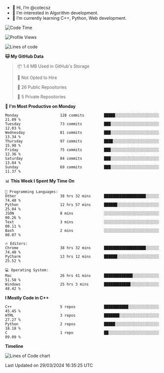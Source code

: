 - 👋 Hi, I’m @cotecsz
- 👀 I’m interested in Algorithm development.
- 🌱 I’m currently learning C++, Python, Web development.

<!---
cotecsz/cotecsz is a ✨ special ✨ repository because its `README.md` (this file) appears on your GitHub profile.
You can click the Preview link to take a look at your changes.
--->

<!--START_SECTION:waka-->
![Code Time](http://img.shields.io/badge/Code%20Time-755%20hrs%2012%20mins-blue)

![Profile Views](http://img.shields.io/badge/Profile%20Views-0-blue)

![Lines of code](https://img.shields.io/badge/From%20Hello%20World%20I%27ve%20Written-1.2%20million%20lines%20of%20code-blue)

**🐱 My GitHub Data** 

> 📦 1.4 MB Used in GitHub's Storage 
 > 
> 🚫 Not Opted to Hire
 > 
> 📜 26 Public Repositories 
 > 
> 🔑 5 Private Repositories 
 > 
📅 **I'm Most Productive on Monday** 

```text
Monday                   128 commits         █████░░░░░░░░░░░░░░░░░░░░   21.09 % 
Tuesday                  73 commits          ███░░░░░░░░░░░░░░░░░░░░░░   12.03 % 
Wednesday                81 commits          ███░░░░░░░░░░░░░░░░░░░░░░   13.34 % 
Thursday                 97 commits          ████░░░░░░░░░░░░░░░░░░░░░   15.98 % 
Friday                   75 commits          ███░░░░░░░░░░░░░░░░░░░░░░   12.36 % 
Saturday                 84 commits          ███░░░░░░░░░░░░░░░░░░░░░░   13.84 % 
Sunday                   69 commits          ███░░░░░░░░░░░░░░░░░░░░░░   11.37 % 
```


📊 **This Week I Spent My Time On** 

```text
💬 Programming Languages: 
Other                    38 hrs 32 mins      ███████████████████░░░░░░   74.48 % 
Python                   12 hrs 57 mins      ██████░░░░░░░░░░░░░░░░░░░   25.04 % 
JSON                     8 mins              ░░░░░░░░░░░░░░░░░░░░░░░░░   00.26 % 
Text                     3 mins              ░░░░░░░░░░░░░░░░░░░░░░░░░   00.11 % 
Bash                     2 mins              ░░░░░░░░░░░░░░░░░░░░░░░░░   00.07 % 

🔥 Editors: 
Chrome                   38 hrs 32 mins      ███████████████████░░░░░░   74.48 % 
PyCharm                  13 hrs 12 mins      ██████░░░░░░░░░░░░░░░░░░░   25.52 % 

💻 Operating System: 
Mac                      26 hrs 41 mins      █████████████░░░░░░░░░░░░   51.58 % 
Windows                  25 hrs 3 mins       ████████████░░░░░░░░░░░░░   48.42 % 
```

**I Mostly Code in C++** 

```text
C++                      5 repos             ███████████░░░░░░░░░░░░░░   45.45 % 
HTML                     3 repos             ███████░░░░░░░░░░░░░░░░░░   27.27 % 
Python                   2 repos             █████░░░░░░░░░░░░░░░░░░░░   18.18 % 
C                        1 repo              ██░░░░░░░░░░░░░░░░░░░░░░░   09.09 % 
```



**Timeline**

![Lines of Code chart](https://raw.githubusercontent.com/cotecsz/cotecsz/master/assets/bar_graph.png)


 Last Updated on 29/03/2024 16:35:25 UTC
<!--END_SECTION:waka-->
